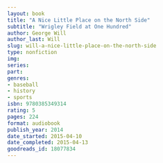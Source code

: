 ```yaml
---
layout: book
title: "A Nice Little Place on the North Side"
subtitle: "Wrigley Field at One Hundred"
author: George Will
author_last: Will
slug: will-a-nice-little-place-on-the-north-side
type: nonfiction
img: 
series: 
part: 
genres:
- baseball
- history
- sports
isbn: 9780385349314
rating: 5
pages: 224
format: audiobook
publish_year: 2014
date_started: 2015-04-10
date_completed: 2015-04-13
goodreads_id: 18077834
---
```

